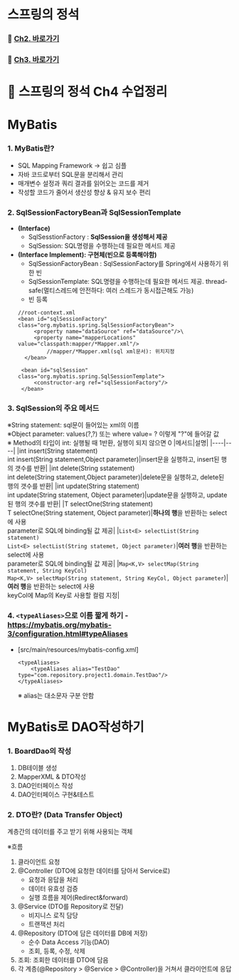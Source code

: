 # 스프링의 정석

### :pushpin: [Ch2. 바로가기](https://github.com/KhaeMiin/fastcampus)
### :pushpin: [Ch3. 바로가기](https://github.com/KhaeMiin/fastcampus2)

# :pushpin: 스프링의 정석 Ch4 수업정리
# MyBatis

### 1. MyBatis란?
- SQL Mapping Framework → 쉽고 심플
- 자바 코드로부터 SQL문을 분리해서 관리
- 매개변수 설정과 쿼리 결과를 읽어오는 코드를 제거
- 작성할 코드가 줄어서 생산성 향상 & 유지 보수 편리

### 2. SqlSessionFactoryBean과 SqlSessionTemplate
- **(Interface)**
	- SqlSesstionFactory : **SqlSession을 생성해서 제공**
	- SqlSession: SQL명령을 수행하는데 필요한 메서드 제공
- **(Interface Implement): 구현체(빈으로 등록해야함)**
	- SqlSessionFactoryBean : SqlSessionFactory를 Spring에서 사용하기 위한 빈
	- SqlSessionTemplate: SQL명령을 수행하는데 필요한 메서드 제공. thread-safe(멀티스레드에 안전하다: 여러 스레드가 동시접근해도 가능)
	- 빈 등록
	```
	//root-context.xml
	<bean id="sqlSessionFactory" class="org.mybatis.spring.SqlSessionFactoryBean">  
		 <property name="dataSource" ref="dataSource"/>\
		 <property name="mapperLocations" value="classpath:mapper/*Mapper.xml"/>
			 //mapper/*Mapper.xml(sql xml문서): 위치지정
	  </bean>  
	  
	 <bean id="sqlSession" class="org.mybatis.spring.SqlSessionTemplate">  
		 <constructor-arg ref="sqlSessionFactory"/>  
	 </bean>
	```

### 3. SqlSession의 주요 메서드
※String statement: sql문이 들어있는 xml의 이름<br>
※Object parameter: values(?,?) 또는 where value= ? 이렇게 "?"에 들어갈 값<br>
※ Method의 타입이 int: 실행될 때 1반환, 실행이 되지 않으면 0
|메서드|설명|
|----|----|
|int insert(String statement)<br>int insert(String statement,Object parameter)|insert문을 실행하고, insert된 행의 갯수를 반환|
|int delete(String sstatement)<br>int delete(String statement,Object parameter)|delete문을 실행하고, delete된 행의 갯수를 반환|
|int update(String statement)<br>int update(String statement, Object parameter)|update문을 실행하고, update된 행의 갯수를 반환|
|T selectOne(String statement)<br>T selectOne(String statement, Object parameter)|**하나의 행**을 반환하는 select에 사용<br>parameter로 SQL에 binding될 값 제공|
|```List<E> selectList(String statement)```<br>```List<E> selectList(String statemet, Object parameter)```|**여러 행**을 반환하는 select에 사용<br>parameter로 SQL에 binding될 값 제공|
|```Map<K,V> selectMap(String statement, String KeyCol)``` <br>```Map<K,V> selectMap(String statement, String KeyCol, Object parameter```)|**여러 행**을 반환하는 select에 사용<br>keyCol에 Map의 Key로 사용할 컬럼 지정|

### 4. ```<typeAliases>```으로 이름 짧게 하기 - https://mybatis.org/mybatis-3/configuration.html#typeAliases

- [src/main/resources/mybatis-config.xml]
	```
	<typeAliases>
		<typeAliases alias="TestDao" type="com.repository.project1.domain.TestDao"/>
	</typeAliases>	
	```
	※ alias는 대소문자 구분 안함<br>
	
# MyBatis로 DAO작성하기

### 1. BoardDao의 작성
1. DB테이블 생성
2. MapperXML & DTO작성
3. DAO인터페이스 작성
4. DAO인터페이스 구현&테스트

### 2. DTO란? (Data Transfer Object)
계층간의 데이터를 주고 받기 위해 사용되는 객체

※흐름<br>
1. 클라이언트 요청 
2. @Controller (DTO에 요청한 데이터를 담아서 Service로)
	- 요청과 응답을 처리
	- 데이터 유효성 검증
	- 실행 흐름을 제어(Redirect&forward) 
3. @Service (DTO를 Repository로 전달)
	- 비지니스 로직 담당
	- 트랜잭션 처리
4. @Repository (DTO에 담은 데이터를 DB에 저장)
	- 순수 Data Access 기능(DAO)
	- 조회, 등록, 수정, 삭제
5. 조회: 조회한 데이터를 DTO에 담음
6. 각 계층(@Repository > @Service > @Controller)을 거쳐서 클라이언트에 응답
